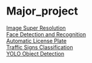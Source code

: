 # Major_project

<a href="https://github.com/sidrockzz/Image-Super-Resolution-Using-Keras"> Image Super Resolution</a> 
<br>
<a href="https://github.com/sidrockzz/Face-Recognition-Detection-Similar-Emotional"> Face Detection and Recognition</a>
<br>
<a href="https://github.com/sidrockzz/Automatic_License_Plate">Automatic License Plate</a>
<br>
<a href="https://github.com/sidrockzz/Traffic-Signs-Classifications">Traffic Signs Classification</a>
<br>
<a href="https://github.com/Garima13a/YOLO-Object-Detection">YOLO Object Detection</a>
